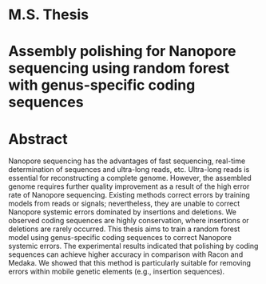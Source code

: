 # M.S. Thesis
# Assembly polishing for Nanopore sequencing using random forest with genus-specific coding sequences 

# Abstract
Nanopore sequencing has the advantages of fast sequencing, real-time determination of sequences and ultra-long reads, etc. Ultra-long reads is essential for reconstructing a complete
genome. However, the assembled genome requires further quality improvement as a result of the high error rate of Nanopore sequencing. Existing methods correct errors by training models
from reads or signals; nevertheless, they are unable to correct Nanopore systemic errors dominated by insertions and deletions. We observed coding sequences are highly conservation, where
insertions or deletions are rarely occurred. This thesis aims to train a random forest model using genus-specific coding sequences to correct Nanopore systemic errors. The experimental results
indicated that polishing by coding sequences can achieve higher accuracy in comparison with Racon and Medaka. We showed that this method is particularly suitable for removing errors 
within mobile genetic elements (e.g., insertion sequences).